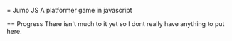 = Jump JS
A platformer game in javascript

== Progress
There isn't much to it yet so I dont really have anything to put here.